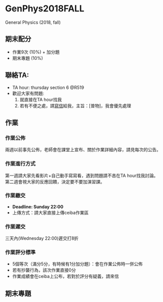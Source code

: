 # GenPhys2018FALL
General Physics (2018, fall)

## 期末配分
+ 作業9次 (10%) + 加分題  
+ 期末專題 (10%)  

## 聯絡TA:  
* TA hour: thursday section 6 @R519  
* 歡迎大家有問題:  
  1. 就直接在TA hour找我  
  2. 若有不便之處，請[寫信](R07222016@ntu.edu.tw)給我，主旨：[普物]，我會優先處理  
        
## 作業  
### 作業公佈  
兩週以前事先公佈，老師會在課堂上宣布、關於作業詳細內容，請見每次的公告。  

### 作業進行方式  
第一週請大家先看影片+自己動手寫寫看，遇到問題請不吝在TA hour找我討論。  
第二週會視大家的反應回饋，決定要不要加演習課。  

### 作業繳交  
+ **Deadline: Sunday 22:00**  
+ 上傳方式：請大家直接上傳ceiba作業區  


### 作業遲交  
三天內(Wednesday 22:00)遲交打8折   

### 作業評分標準  
* 5個等次（滿分5分，有時候有1分加分題）：會在作業公佈時一併公佈  
* 若有抄襲行為，該次作業直接0分  
* 作業成績會在ceiba上公布，若對於評分有疑義，請來信  



## 期末專題  
